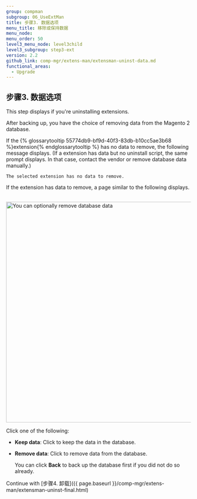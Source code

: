 ```yaml
---
group: compman
subgroup: 06_UseExtMan
title: 步骤3. 数据选项
menu_title: 移除或保持数据
menu_node:
menu_order: 50
level3_menu_node: level3child
level3_subgroup: step3-ext
version: 2.2
github_link: comp-mgr/extens-man/extensman-uninst-data.md
functional_areas:
  - Upgrade
---
```


## 步骤3. 数据选项
This step displays if you're uninstalling extensions.

After backing up, you have the choice of removing data from the Magento 2 database.

If the {% glossarytooltip 55774db9-bf9d-40f3-83db-b10cc5ae3b68 %}extension{% endglossarytooltip %} has no data to remove, the following message displays. (If a extension has data but no uninstall script, the same prompt displays. In that case, contact the vendor or remove database data manually.)

	The selected extension has no data to remove.

If the extension has data to remove, a page similar to the following displays.

&nbsp;&nbsp;&nbsp;&nbsp;&nbsp;&nbsp;<img src="{{ site.baseurl }}/common/images/cman_uninstall-data.png" width="600px" alt="You can optionally remove database data">

Click one of the following:

*	**Keep data**: Click to keep the data in the database.
*	**Remove data**: Click to remove data from the database. 

	You can click **Back** to back up the database first if you did not do so already.

Continue with [步骤4. 卸载]({{ page.baseurl }}/comp-mgr/extens-man/extensman-uninst-final.html)

